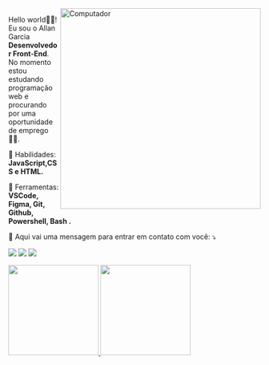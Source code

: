 <img src="https://raw.githubusercontent.com/MicaelliMedeiros/micaellimedeiros/master/image/computer-illustration.png" min-width="400px" max-width="400px" width="400px" align="right" alt="Computador">
<p align="left"> 
  Hello world👨‍🚀! Eu sou o Allan Garcia <strong>Desenvolvedor Front-End</strong>.<br>
  No momento estou estudando programação web e procurando por uma oportunidade de emprego👨‍💻.
</p>

<p align="left">
  🦄 Habilidades: <strong>JavaScript,CSS e HTML.</strong>
</p>

<p align="left">
  💼 Ferramentas: <strong>VSCode, Figma, Git, Github, Powershell, Bash  .</strong>
</p>

<p align="left">
  💌 Aqui vai uma mensagem para entrar em contato com você: ⤵️
</p>

<p align="left">
  <a href="mailto:allan.fsgarcia@outlook.com" alt="Outlook">
  <img src="https://img.shields.io/badge/Microsoft_Outlook-0078D4?style=for-the-badge&logo=microsoft-outlook&logoColor=white" /></a>

  <a href="https://www.linkedin.com/in/allanfsgarcia/" alt="Linkedin">
  <img src=https://img.shields.io/badge/LinkedIn-0077B5?style=for-the-badge&logo=linkedin&logoColor=white" /></a>
                                                                                                          
<a href="https://medium.com/@allan.fsgarcia" alt="Medium">
  <img src="https://img.shields.io/badge/Medium-12100E?style=for-the-badge&logo=medium&logoColor=white" /></a>


</p>  

 
 <div align="left">
  <a href="https://github.com/allanfsgarcia">
  <img height="180em" src="https://github-readme-stats.vercel.app/api?username=allanfsgarcia&show_icons=true&theme=dracula&include_all_commits=true&count_private=true"/>
  <img height="180em" src="https://github-readme-stats.vercel.app/api/top-langs/?username=allanfsgarcia&layout=compact&langs_count=7&theme=dracula"/>
</div>

